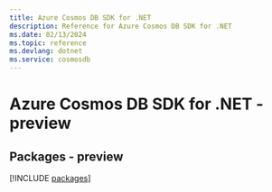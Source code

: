```yaml
---
title: Azure Cosmos DB SDK for .NET
description: Reference for Azure Cosmos DB SDK for .NET
ms.date: 02/13/2024
ms.topic: reference
ms.devlang: dotnet
ms.service: cosmosdb
---
```

# Azure Cosmos DB SDK for .NET - preview
## Packages - preview
[!INCLUDE [packages](cosmos-db-index.md)]